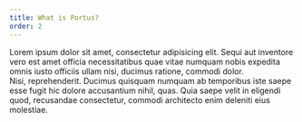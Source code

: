 ```yaml
---
title: What is Portus?
order: 2
---
```


<div>Lorem ipsum dolor sit amet, consectetur adipisicing elit. Sequi aut inventore vero est amet officia necessitatibus quae vitae numquam nobis expedita omnis iusto officiis ullam nisi, ducimus ratione, commodi dolor.</div>
<div>Nisi, reprehenderit. Ducimus quisquam numquam ab temporibus iste saepe esse fugit hic dolore accusantium nihil, quas. Quia saepe velit in eligendi quod, recusandae consectetur, commodi architecto enim deleniti eius molestiae.</div>